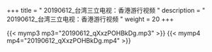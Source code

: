 +++
title = " 20190612_台湾三立电视：香港游行视频 "
description = " 20190612_台湾三立电视：香港游行视频 "
weight = 20
+++

{{< mymp3 mp3="20190612_qXxzPOHBkDg.mp3" >}}
{{< mymp4 mp4="20190612_qXxzPOHBkDg.mp4" >}}

